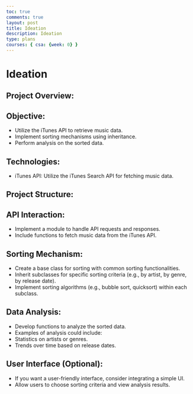 ```yaml
---
toc: true
comments: true
layout: post
title: Ideation
description: Ideation
type: plans
courses: { csa: {week: 0} }
---
```


# Ideation
## Project Overview:
## Objective:
- Utilize the iTunes API to retrieve music data.
- Implement sorting mechanisms using inheritance.
- Perform analysis on the sorted data.
## Technologies:
- iTunes API: Utilize the iTunes Search API for fetching music data.
## Project Structure:
## API Interaction:
- Implement a module to handle API requests and responses.
- Include functions to fetch music data from the iTunes API.
## Sorting Mechanism:
- Create a base class for sorting with common sorting functionalities.
- Inherit subclasses for specific sorting criteria (e.g., by artist, by genre, by release date).
- Implement sorting algorithms (e.g., bubble sort, quicksort) within each subclass.
## Data Analysis:
- Develop functions to analyze the sorted data.
- Examples of analysis could include:
- Statistics on artists or genres.
- Trends over time based on release dates.
## User Interface (Optional):
- If you want a user-friendly interface, consider integrating a simple UI.
- Allow users to choose sorting criteria and view analysis results.